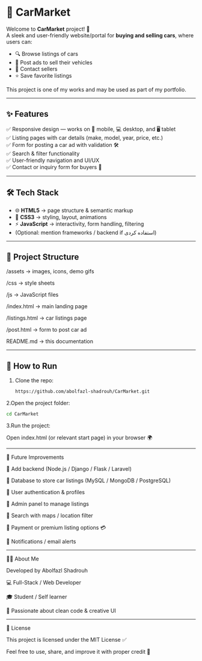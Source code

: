 # 🚗 CarMarket  

Welcome to **CarMarket** project! 🎉  
A sleek and user-friendly website/portal for **buying and selling cars**, where users can:  
- 🔍 Browse listings of cars  
- 📝 Post ads to sell their vehicles  
- 💬 Contact sellers  
- ⭐ Save favorite listings  

This project is one of my works and may be used as part of my portfolio.  

---

## ✨ Features  

✅ Responsive design — works on 📱 mobile, 💻 desktop, and 🖥 tablet  
✅ Listing pages with car details (make, model, year, price, etc.)  
✅ Form for posting a car ad with validation 🛠  
✅ Search & filter functionality  
✅ User-friendly navigation and UI/UX  
✅ Contact or inquiry form for buyers 📧  

---

## 🛠 Tech Stack  

- 🌐 **HTML5** → page structure & semantic markup  
- 🎨 **CSS3** → styling, layout, animations  
- ⚡ **JavaScript** → interactivity, form handling, filtering  
- (Optional: mention frameworks / backend if استفاده کردی)  

---

## 📂 Project Structure  

/assets → images, icons, demo gifs

/css → style sheets

/js → JavaScript files

/index.html → main landing page

/listings.html → car listings page

/post.html → form to post car ad

README.md → this documentation

---

## 🚀 How to Run  

1. Clone the repo:  
   ```bash
   https://github.com/abolfazl-shadrouh/CarMarket.git
   ```
   
2.Open the project folder:
  ```bash
  cd CarMarket
  ```

3.Run the project:

Open index.html (or relevant start page) in your browser 🌍

---

🚧 Future Improvements

🔹 Add backend (Node.js / Django / Flask / Laravel)

🔹 Database to store car listings (MySQL / MongoDB / PostgreSQL)

🔹 User authentication & profiles

🔹 Admin panel to manage listings

🔹 Search with maps / location filter

🔹 Payment or premium listing options 💳

🔹 Notifications / email alerts

---

👨‍💻 About Me

Developed by Abolfazl Shadrouh

💻 Full-Stack / Web Developer

🎓 Student / Self learner

🌟 Passionate about clean code & creative UI

---

📜 License

This project is licensed under the MIT License ✅

Feel free to use, share, and improve it with proper credit 🙌
